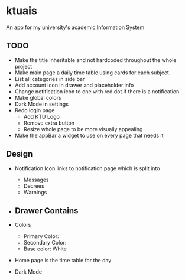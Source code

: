 # ktuais
An app for my university's academic Information System

## TODO
- Make the title inheritable and not hardcoded throughout the whole project
- Make main page a daily time table using cards for each subject.
- List all categories in side bar
- Add account icon in drawer and placeholder info
- Change notification icon to one with red dot if there is a notification
- Make global colors 
- Dark Mode in settings
- Redo login page 
    - Add KTU Logo
    - Remove extra button
    - Resize whole page to be more visually appealing
- Make the appBar a widget to use on every page that needs it

## Design
- Notification Icon links to notification page which is split into 
    - Messages
    - Decrees
    - Warnings
- Drawer Contains
    - 
- Colors
    - Primary Color:
    - Secondary Color:
    - Base color: White

- Home page is the time table for the day
- Dark Mode
